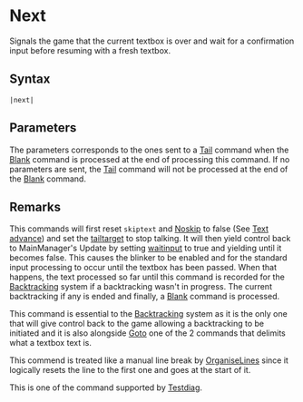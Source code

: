 # Next

Signals the game that the current textbox is over and wait for a confirmation input before resuming with a fresh textbox.

## Syntax

````
|next|
````

## Parameters

The parameters corresponds to the ones sent to a [Tail](Tail.md) command when the [Blank](Blank.md) command is processed at the end of processing this command. If no parameters are sent, the [Tail](Tail.md) command will not be processed at the end of the [Blank](Blank.md) command.

## Remarks

This commands will first reset `skiptext` and [Noskip](Noskip.md) to false (See [Text advance](../../Related%20Systems/Text%20advance.md)) and set the [tailtarget](../../Notable%20local%20variable/tailtarget.md) to stop talking. It will then yield control back to MainManager's Update by setting [waitinput](../../Global%20vars%20used/waitinput.md) to true and yielding until it becomes false. This causes the blinker to be enabled and for the standard input processing to occur until the textbox has been passed. When that happens, the text processed so far until this command is recorded for the [Backtracking](../../Related%20Systems/Backtracking.md) system if a backtracking wasn't in progress. The current backtracking if any is ended and finally, a [Blank](Blank.md) command is processed.

This command is essential to the [Backtracking](../../Related%20Systems/Backtracking.md) system as it is the only one that will give control back to the game allowing a backtracking to be initiated and it is also alongside [Goto](Goto.md) one of the 2 commands that delimits what a textbox text is.

This commend is treated like a manual line break by [OrganiseLines](../../Related%20Systems/Automatic%20Line%20Breaks/OrganiseLines.md) since it logically resets the line to the first one and goes at the start of it.

This is one of the command supported by [Testdiag](Testdiag.md).
